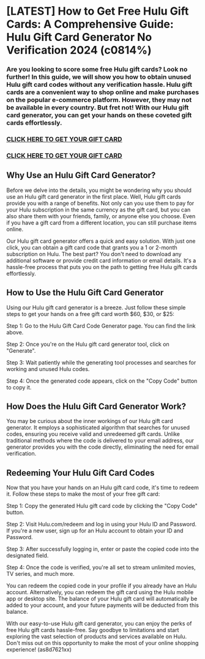 # [LATEST] How to Get Free Hulu Gift Cards: A Comprehensive Guide: Hulu Gift Card Generator No Verification 2024 (c0814%)

### Are you looking to score some free Hulu gift cards? Look no further! In this guide, we will show you how to obtain unused Hulu gift card codes without any verification hassle. Hulu gift cards are a convenient way to shop online and make purchases on the popular e-commerce platform. However, they may not be available in every country. But fret not! With our Hulu gift card generator, you can get your hands on these coveted gift cards effortlessly.

### <a href="https://bravegaming.xyz/all-in-one-gift-cards">CLICK HERE TO GET YOUR GIFT CARD</a>

### <a href="https://bravegaming.xyz/all-in-one-gift-cards">CLICK HERE TO GET YOUR GIFT CARD</a>

## Why Use an Hulu Gift Card Generator?

Before we delve into the details, you might be wondering why you should use an Hulu gift card generator in the first place. Well, Hulu gift cards provide you with a range of benefits. Not only can you use them to pay for your Hulu subscription in the same currency as the gift card, but you can also share them with your friends, family, or anyone else you choose. Even if you have a gift card from a different location, you can still purchase items online.

Our Hulu gift card generator offers a quick and easy solution. With just one click, you can obtain a gift card code that grants you a 1 or 2-month subscription on Hulu. The best part? You don't need to download any additional software or provide credit card information or email details. It's a hassle-free process that puts you on the path to getting free Hulu gift cards effortlessly.

## How to Use the Hulu Gift Card Generator

Using our Hulu gift card generator is a breeze. Just follow these simple steps to get your hands on a free gift card worth $60, $30, or $25:

Step 1: Go to the Hulu Gift Card Code Generator page. You can find the link above.

Step 2: Once you're on the Hulu gift card generator tool, click on "Generate".

Step 3: Wait patiently while the generating tool processes and searches for working and unused Hulu codes.

Step 4: Once the generated code appears, click on the "Copy Code" button to copy it.

## How Does the Hulu Gift Card Generator Work?

You may be curious about the inner workings of our Hulu gift card generator. It employs a sophisticated algorithm that searches for unused codes, ensuring you receive valid and unredeemed gift cards. Unlike traditional methods where the code is delivered to your email address, our generator provides you with the code directly, eliminating the need for email verification.

## Redeeming Your Hulu Gift Card Codes

Now that you have your hands on an Hulu gift card code, it's time to redeem it. Follow these steps to make the most of your free gift card:

Step 1: Copy the generated Hulu gift card code by clicking the "Copy Code" button.

Step 2: Visit Hulu.com/redeem and log in using your Hulu ID and Password. If you're a new user, sign up for an Hulu account to obtain your ID and Password.

Step 3: After successfully logging in, enter or paste the copied code into the designated field.

Step 4: Once the code is verified, you're all set to stream unlimited movies, TV series, and much more.

You can redeem the copied code in your profile if you already have an Hulu account. Alternatively, you can redeem the gift card using the Hulu mobile app or desktop site. The balance of your Hulu gift card will automatically be added to your account, and your future payments will be deducted from this balance.

With our easy-to-use Hulu gift card generator, you can enjoy the perks of free Hulu gift cards hassle-free. Say goodbye to limitations and start exploring the vast selection of products and services available on Hulu. Don't miss out on this opportunity to make the most of your online shopping experience! (as8d7621xx)
